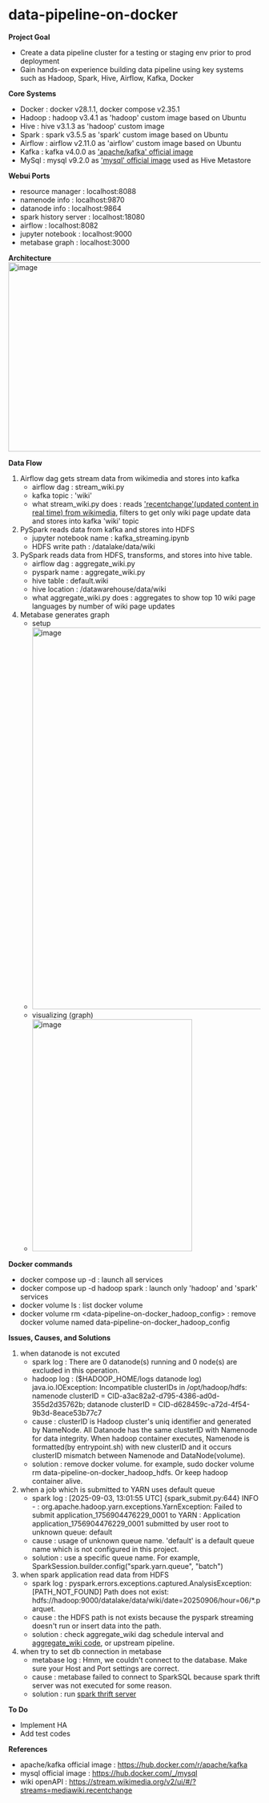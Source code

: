 # data-pipeline-on-docker

**Project Goal**
- Create a data pipeline cluster for a testing or staging env prior to prod deployment
- Gain hands-on experience building data pipeline using key systems such as Hadoop, Spark, Hive, Airflow, Kafka, Docker

**Core Systems**
- Docker : docker v28.1.1, docker compose v2.35.1
- Hadoop : hadoop v3.4.1 as 'hadoop' custom image based on Ubuntu 
- Hive : hive v3.1.3 as 'hadoop' custom image
- Spark : spark v3.5.5 as 'spark' custom image based on Ubuntu
- Airflow : airflow v2.11.0 as 'airflow' custom image based on Ubuntu
- Kafka : kafka v4.0.0 as ['apache/kafka' official image](https://hub.docker.com/r/apache/kafka)
- MySql : mysql v9.2.0 as ['mysql' official image](https://hub.docker.com/_/mysql) used as Hive Metastore 

**Webui Ports**
- resource manager : localhost:8088
- namenode info : localhost:9870
- datanode info : localhost:9864
- spark history server : localhost:18080
- airflow : localhost:8082
- jupyter notebook : localhost:9000
- metabase graph : localhost:3000

**Architecture**
<img width="1015" height="378" alt="image" src="https://github.com/user-attachments/assets/91b0da52-70ae-4a72-8e07-3c0c177d7568" />

**Data Flow**
1. Airflow dag gets stream data from wikimedia and stores into kafka
   - airflow dag : stream_wiki.py
   - kafka topic : 'wiki'
   - what stream_wiki.py does : reads ['recentchange'(updated content in real time) from wikimedia](https://stream.wikimedia.org/v2/ui/#/?streams=mediawiki.recentchange), filters to get only wiki page update data and stores into kafka 'wiki' topic
2. PySpark reads data from kafka and stores into HDFS
   - jupyter notebook name : kafka_streaming.ipynb
   - HDFS write path : /datalake/data/wiki
3. PySpark reads data from HDFS, transforms, and stores into hive table.
   - airflow dag : aggregate_wiki.py
   - pyspark name : aggregate_wiki.py
   - hive table : default.wiki
   - hive location : /datawarehouse/data/wiki
   - what aggregate_wiki.py does : aggregates to show top 10 wiki page languages by number of wiki page updates
4. Metabase generates graph
   - setup
   - <img width="471" height="762" alt="image" src="https://github.com/user-attachments/assets/65520968-ed64-4d97-b49f-3fe1ddb98221" />
   - visualizing (graph)
   - <img width="319" height="463" alt="image" src="https://github.com/user-attachments/assets/9c527ea8-824f-4e15-a836-31042e98864f" />

**Docker commands**
- docker compose up -d : launch all services
- docker compose up -d hadoop spark : launch only 'hadoop' and 'spark' services
- docker volume ls : list docker volume
- docker volume rm <data-pipeline-on-docker_hadoop_config> : remove docker volume named data-pipeline-on-docker_hadoop_config

**Issues, Causes, and Solutions**
1. when datanode is not excuted
   - spark log : There are 0 datanode(s) running and 0 node(s) are excluded in this operation.
   - hadoop log : ($HADOOP_HOME/logs datanode log) java.io.IOException: Incompatible clusterIDs in /opt/hadoop/hdfs: namenode clusterID = CID-a3ac82a2-d795-4386-ad0d-355d2d35762b; datanode clusterID = CID-d628459c-a72d-4f54-9b3d-8eace53b77c7
   - cause : clusterID is Hadoop cluster's uniq identifier and generated by NameNode. All Datanode has the same clusterID with Namenode for data integrity. When hadoop container executes, Namenode is formatted(by entrypoint.sh) with new clusterID and it occurs clusterID mismatch between Namenode and DataNode(volume).
   - solution : remove docker volume. for example, sudo docker volume rm data-pipeline-on-docker_hadoop_hdfs. Or keep hadoop container alive.
2. when a job which is submitted to YARN uses default queue
   - spark log : [2025-09-03, 13:01:55 UTC] {spark_submit.py:644} INFO - : org.apache.hadoop.yarn.exceptions.YarnException: Failed to submit application_1756904476229_0001 to YARN : Application application_1756904476229_0001 submitted by user root to unknown queue: default
   - cause : usage of unknown queue name. 'default' is a default queue name which is not configured in this project.
   - solution : use a specific queue name. For example, SparkSession.builder.config("spark.yarn.queue", "batch")
3. when spark application read data from HDFS
   - spark log : pyspark.errors.exceptions.captured.AnalysisException: [PATH_NOT_FOUND] Path does not exist: hdfs://hadoop:9000/datalake/data/wiki/date=20250906/hour=06/*.parquet.
   - cause : the HDFS path is not exists because the pyspark streaming doesn't run or insert data into the path.
   - solution : check aggregate_wiki dag schedule interval and [aggregate_wiki code](https://github.com/david-changwoolee/data-pipeline-on-docker/blob/master/spark/pyspark_scripts/aggregate_wiki.py#L17), or upstream pipeline.
4. when try to set db connection in metabase
   - metabase log : Hmm, we couldn't connect to the database. Make sure your Host and Port settings are correct.
   - cause : metabase failed to connect to SparkSQL because spark thrift server was not executed for some reason.
   - solution : run [spark thrift server](https://github.com/david-changwoolee/data-pipeline-on-docker/blob/master/spark/entrypoint.sh#L5)

**To Do**
- Implement HA
- Add test codes

**References**
- apache/kafka official image : https://hub.docker.com/r/apache/kafka
- mysql official image : https://hub.docker.com/_/mysql
- wiki openAPI : https://stream.wikimedia.org/v2/ui/#/?streams=mediawiki.recentchange

